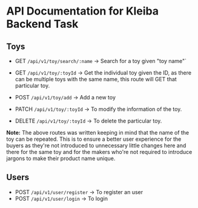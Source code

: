 # API Documentation for Kleiba Backend Task

## Toys

- GET `/api/v1/toy/search/:name` -> Search for a toy given "toy name"`

- GET `/api/v1/toy/:toyId` -> Get the individual toy given the ID, as there can be multiple toys with the same name, this route will GET that particular toy.

- POST `/api/v1/toy/add` -> Add a new toy

- PATCH `/api/v1/toy/:toyId` -> To modify the information of the toy.

- DELETE `/api/v1/toy/:toyId` -> To delete the particular toy.

**Note:** The above routes was written keeping in mind that the name of the toy can be repeated. This is to ensure a better user experience for the buyers as they're not introduced to unnecessary little changes here and there for the same toy and for the makers who're not required to introduce jargons to make their product name unique.

## Users

- POST `/api/v1/user/register` -> To register an user
- POST `/api/v1/user/login` -> To login